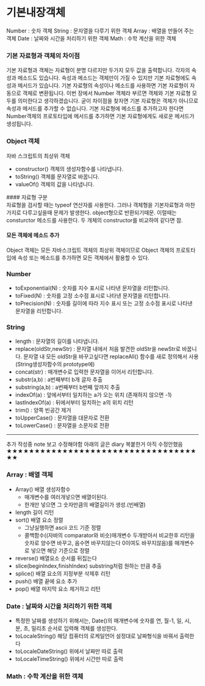 # 기본내장객체

Number : 숫자 객체
String : 문자열을 다루기 위한 객체
Array : 배열을 만들어 주는 객체
Date : 날짜와 시간을 처리하기 위한 객체
Math : 수학 계산을 위한 객체


### 기본 자료형과 객체의 차이점

­기본 자료형과 객체는 자료형이 분명 다르지만 두가지 모두 값을 출력합니다. 각자의 속성과 메소드도 있습니다. 속성과 메소드는 객체만이 가질 수 있지만 기본 자료형에도 속성과 메서드가 있습니다. 기본 자료형의 속성이나 메소드를 사용하면 기본 자료형이 자동으로 객체로 변환됩니다. 이번 장에서 Number 객체라 부르면 객체와 기본 자료형 모두를 의미한다고 생각하겠습니다. 굳이 차이점을 찾자면 기본 자료형은 객체가 아니므로 속성과 메서드를 추가할 수 없습니다. 기본 자료형에 메소드를 추가하고자 한다면 Number객체의 프로토타입에 메서드를 추가하면 기본 자료형에게도 새로운 메서드가 생성됩니다.

### Object 객체 
자바 스크립트의 최상위 객체
 - constructor() 객체의 생성자함수를 나타냅니다.
 - toString() 객체를 문자열로 바꿉니다.
 - valueOf()  객체의 값을 나타냅니다. 

­#### 자료형 구분  
자료형을 검사할 때는 typeof 연산자를 사용한다. 그러나 객체형을 기본자료형과 마찬가지로 다루고싶을때 문제가 발생한다. object형으로 반환되기때문. 이럴때는 consturctor 메소드를 사용한다. 두 개체의 constructor를 비교하여 같다면 참.

#### 모든 객체에 메소드 추가
Object 객체는 모든 자바스크립트 객체의 최상위 객체이므로 Object 객체의 프로토타입에 속성 또는 메소드를 추가하면 모든 객체에서 활용할 수 있다.

### Number
 - toExponential(N) : 숫자를 지수 표시로 나타낸 문자열을 리턴합니다.
 - toFixed(N) : 숫자를 고정 소수점 표시로 나타낸 문자열을 리턴합니다.
 - toPrecision(N) : 숫자를 길이에 따라 지수 표시 또는 고정 소수점 표시로 나타낸 문자열을 리턴합니다.

### String
 - length : 문자열의 길이를 나타냅니다.
 - replace(oldStr,newStr) : 문자열 내에서 처음 발견한 oldStr을 newStr로 바꿉니다. 문자열 내 모든 oldStr을 바꾸고싶다면 replaceAll() 함수를 새로 정의해서 사용(String생성자함수의 prototype에)
 - concat(str) : 매개변수로 입력한 문자열을 이어서 리턴합니다.
 - substr(a,b) : a번째부터 b개 글자 추출
 - substring(a,b) : a번째부터 b번째 앞까지 추출
 - indexOf(a) : 앞에서부터 일치하는 a가 오는 위치 (존재하지 않으면 -1)
 - lastIndexOf(a) : 뒤에서부터 일치하는 a의 위치 리턴
 - trim() : 양쪽 빈공간 제거
 - toUpperCase() : 문자열을 대문자로 전환
 - toLowerCase() : 문자열을 소문자로 전환 



-------------------------------------------------------
추가 작성중 note 보고 수정해야함
아래의 글은 diary 복붙한거 아직 수정안했음
★★★★★★★★★★★★★★★★★★★★★★★★★★★★★★★★★★★★

### Array : 배열 객체
 - Array() 배열 생성자함수 
   - 매개변수를 여러개넣으면 배열이된다.
   - 한개만 넣으면 그 숫자만큼의 배열길이가 생성.(빈배열)
 - length 길이 리턴
 - sort() 배열 요소 정렬
   - 그냥실행하면 ascii 코드 기준 정렬
   - 콜백함수((자바의 comparator와 비슷)매개변수 두개받아서 비교한후 리턴을 숫자로 양수면 바꾸고, 음수면 바꾸지않는다 0이여도 바꾸지않음)를 매개변수로 넣으면 해당 기준으로 정렬
 - reverse() 배열요소 순서를 뒤집는다
 - slice(beginIndex,finishIndex) substring처럼 원하는 만큼 추출
 - splice()  배열 요소의 지정부분 삭제후 리턴 
 - push() 배열 끝에 요소 추가
 - pop()  배열 마지막 요소 제거하고 리턴



### Date : 날짜와 시간을 처리하기 위한 객체
 - 특정한 날짜를 생성하기 위해서는, Date()의 매개변수에 숫자를 연, 월-1, 일, 시, 분, 초, 밀리초 순서로 입력해 객체를 생성한다. 
 - toLocaleString()
 해당 컴퓨터의 로케일언어 설정대로 날짜형식을 바꿔서 출력한다
 - toLocaleDateString()
 위에서 날짜만 따로 출력
 - toLocaleTimeString()
 위에서 시간만 따로 출력



### Math : 수학 계산을 위한 객체

